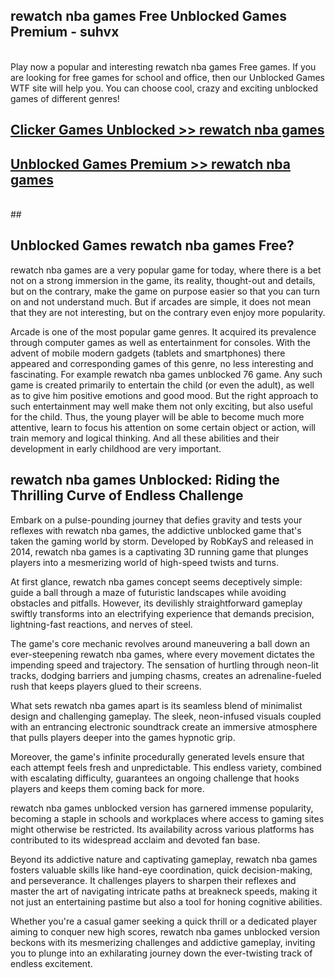 ## rewatch nba games Free Unblocked Games Premium - suhvx <br>
<br>
Play now a popular and interesting rewatch nba games Free games. If you are looking for free games for school and office, then our Unblocked Games WTF site will help you. You can choose cool, crazy and exciting unblocked games of different genres!


##  [Clicker Games Unblocked >> rewatch nba games](http://freeplayer.one?title=rewatch_nba_games&ref=04)

##  [Unblocked Games Premium >> rewatch nba games](http://freeplayer.one?title=rewatch_nba_games&ref=04)
  <br>
  ##



## Unblocked Games rewatch nba games Free?

rewatch nba games are a very popular game for today, where there is a bet not on a strong immersion in the game, its reality, thought-out and details, but on the contrary, make the game on purpose easier so that you can turn on and not understand much. But if arcades are simple, it does not mean that they are not interesting, but on the contrary even enjoy more popularity.

Arcade is one of the most popular game genres. It acquired its prevalence through computer games as well as entertainment for consoles. With the advent of mobile modern gadgets (tablets and smartphones) there appeared and corresponding games of this genre, no less interesting and fascinating. For example rewatch nba games unblocked 76 game. Any such game is created primarily to entertain the child (or even the adult), as well as to give him positive emotions and good mood. But the right approach to such entertainment may well make them not only exciting, but also useful for the child. Thus, the young player will be able to become much more attentive, learn to focus his attention on some certain object or action, will train memory and logical thinking. And all these abilities and their development in early childhood are very important.

##  rewatch nba games Unblocked: Riding the Thrilling Curve of Endless Challenge

Embark on a pulse-pounding journey that defies gravity and tests your reflexes with rewatch nba games, the addictive unblocked game that's taken the gaming world by storm. Developed by RobKayS and released in 2014, rewatch nba games is a captivating 3D running game that plunges players into a mesmerizing world of high-speed twists and turns.

At first glance, rewatch nba games concept seems deceptively simple: guide a ball through a maze of futuristic landscapes while avoiding obstacles and pitfalls. However, its devilishly straightforward gameplay swiftly transforms into an electrifying experience that demands precision, lightning-fast reactions, and nerves of steel.

The game's core mechanic revolves around maneuvering a ball down an ever-steepening rewatch nba games, where every movement dictates the impending speed and trajectory. The sensation of hurtling through neon-lit tracks, dodging barriers and jumping chasms, creates an adrenaline-fueled rush that keeps players glued to their screens.

What sets rewatch nba games apart is its seamless blend of minimalist design and challenging gameplay. The sleek, neon-infused visuals coupled with an entrancing electronic soundtrack create an immersive atmosphere that pulls players deeper into the games hypnotic grip.

Moreover, the game's infinite procedurally generated levels ensure that each attempt feels fresh and unpredictable. This endless variety, combined with escalating difficulty, guarantees an ongoing challenge that hooks players and keeps them coming back for more.

rewatch nba games unblocked version has garnered immense popularity, becoming a staple in schools and workplaces where access to gaming sites might otherwise be restricted. Its availability across various platforms has contributed to its widespread acclaim and devoted fan base.

Beyond its addictive nature and captivating gameplay, rewatch nba games fosters valuable skills like hand-eye coordination, quick decision-making, and perseverance. It challenges players to sharpen their reflexes and master the art of navigating intricate paths at breakneck speeds, making it not just an entertaining pastime but also a tool for honing cognitive abilities.

Whether you're a casual gamer seeking a quick thrill or a dedicated player aiming to conquer new high scores, rewatch nba games unblocked version beckons with its mesmerizing challenges and addictive gameplay, inviting you to plunge into an exhilarating journey down the ever-twisting track of endless excitement.